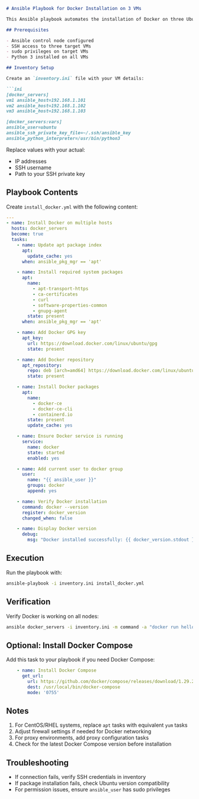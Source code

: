 
```markdown
# Ansible Playbook for Docker Installation on 3 VMs

This Ansible playbook automates the installation of Docker on three Ubuntu virtual machines.

## Prerequisites

- Ansible control node configured
- SSH access to three target VMs
- sudo privileges on target VMs
- Python 3 installed on all VMs

## Inventory Setup

Create an `inventory.ini` file with your VM details:

```ini
[docker_servers]
vm1 ansible_host=192.168.1.101
vm2 ansible_host=192.168.1.102
vm3 ansible_host=192.168.1.103

[docker_servers:vars]
ansible_user=ubuntu
ansible_ssh_private_key_file=~/.ssh/ansible_key
ansible_python_interpreter=/usr/bin/python3
```

Replace values with your actual:
- IP addresses
- SSH username
- Path to your SSH private key

## Playbook Contents

Create `install_docker.yml` with the following content:

```yaml
---
- name: Install Docker on multiple hosts
  hosts: docker_servers
  become: true
  tasks:
    - name: Update apt package index
      apt:
        update_cache: yes
      when: ansible_pkg_mgr == 'apt'

    - name: Install required system packages
      apt:
        name:
          - apt-transport-https
          - ca-certificates
          - curl
          - software-properties-common
          - gnupg-agent
        state: present
      when: ansible_pkg_mgr == 'apt'

    - name: Add Docker GPG key
      apt_key:
        url: https://download.docker.com/linux/ubuntu/gpg
        state: present

    - name: Add Docker repository
      apt_repository:
        repo: deb [arch=amd64] https://download.docker.com/linux/ubuntu {{ ansible_distribution_release }} stable
        state: present

    - name: Install Docker packages
      apt:
        name:
          - docker-ce
          - docker-ce-cli
          - containerd.io
        state: present
        update_cache: yes

    - name: Ensure Docker service is running
      service:
        name: docker
        state: started
        enabled: yes

    - name: Add current user to docker group
      user:
        name: "{{ ansible_user }}"
        groups: docker
        append: yes

    - name: Verify Docker installation
      command: docker --version
      register: docker_version
      changed_when: false

    - name: Display Docker version
      debug:
        msg: "Docker installed successfully: {{ docker_version.stdout }}"
```

## Execution

Run the playbook with:

```bash
ansible-playbook -i inventory.ini install_docker.yml
```

## Verification

Verify Docker is working on all nodes:

```bash
ansible docker_servers -i inventory.ini -m command -a "docker run hello-world" -b
```

## Optional: Install Docker Compose

Add this task to your playbook if you need Docker Compose:

```yaml
    - name: Install Docker Compose
      get_url:
        url: https://github.com/docker/compose/releases/download/1.29.2/docker-compose-Linux-x86_64
        dest: /usr/local/bin/docker-compose
        mode: '0755'
```

## Notes

1. For CentOS/RHEL systems, replace `apt` tasks with equivalent `yum` tasks
2. Adjust firewall settings if needed for Docker networking
3. For proxy environments, add proxy configuration tasks
4. Check for the latest Docker Compose version before installation

## Troubleshooting

- If connection fails, verify SSH credentials in inventory
- If package installation fails, check Ubuntu version compatibility
- For permission issues, ensure `ansible_user` has sudo privileges
```
